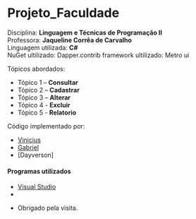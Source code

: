 # Projeto_Faculdade

Disciplina: __Linguagem e Técnicas de Programação II__</br>
Professora: __Jaqueline Corrêa de Carvalho__</br>
Linguagem utilizada: __C#__</br>
NuGet ultilizado: Dapper.contrib
framework ultilizado: Metro ui

Tópicos abordados:
- Tópico 1 – __Consultar__
- Tópico 2 – __Cadastrar__
- Tópico 3 – __Alterar__
- Tópico 4 - __Excluir__
- Tópico 5 - __Relatorio__

Código implementado por:
* [Vinicius](https://github.com/ViniciusMataRibeiro)
* [Gabriel](https://github.com/Gabriel-SRibeiro)
* [Dayverson]

#### Programas utilizados
* [Visual Studio](https://visualstudio.microsoft.com/pt-br/downloads/)
* 
- Obrigado pela visita.
